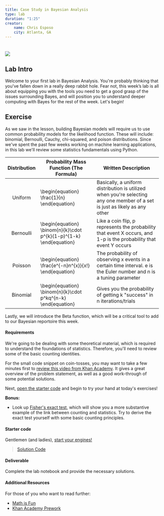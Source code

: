 ```yaml
---
title: Case Study in Bayesian Analysis
type: lab
duration: "1:25"
creator:
    name: Chris Esposo
    city: Atlanta, GA
---
```


# ![](https://ga-dash.s3.amazonaws.com/production/assets/logo-9f88ae6c9c3871690e33280fcf557f33.png) 

## Lab Intro

Welcome to your first lab in Bayesian Analysis. You're probably thinking that you've fallen down in a really deep rabbit hole. Fear not, this week’s lab is all about equipping you with the tools you need to get a good grasp of the issues surrounding Bayes, and will position you to understand deeper computing with Bayes for the rest of the week. Let's begin!

## Exercise

As we saw in the lesson, building Bayesian models will require us to use common probability models for the likelihood function. These will include: binomial, Bernoulli, Cauchy, chi-squared, and poison distributions. Since we've spent the past few weeks working on  machine learning applications, in this lab we'll review some statistics fundamentals using Python. 


|     Distribution  | Probability Mass Function (The Formula)  | Written Description 
|:-:|---|---|
| Uniform  | \begin{equation} \frac{1}{n} \end{equation} |  Basically, a uniform distribution is utilized when you're selecting any one member of a set is just as likely as any other  |
| Bernoulli   | \begin{equation} \binom{n}{k}\cdot p^{k}(1-p)^{1-k} \end{equation}   | Like a coin flip, p represents the probability that event X occurs, and 1-p is the probability that event Y occurs  |
| Poisson | \begin{equation} \frac{e^{-n}n^{x}}{x!} \end{equation} | The probability of observing x events in a certain time interval. e is the Euler number and n is a tuning parameter |
| Binomial  | \begin{equation} \binom{n}{k}\cdot p^kq^{n-k}  \end{equation}  | Gives you the probability of getting k "success" in n iterations/trials


Lastly, we will introduce the Beta function, which will be a critical tool to add to our Bayesian reportoire this week.

 
#### Requirements
We're going to be dealing with some theoretical material, which is required to understand the foundations of statistics. Therefore, you'll need to review some of the basic counting identities. 

For the small code snippet on coin-tosses, you may want to take a few minutes first to [review this video from Khan Academy](https://www.khanacademy.org/math/ab-sixth-grade-math/al-statistics-probability/al-probability/v/coin-flipping-example). It gives a great overview of the problem statement, as well as a good work-through of some potential solutions. 

Next, [open the starter code](./w8-1.2-starter.ipynb) and begin to try your hand at today's exercises!

**Bonus:**
- Look up [Fisher's exact test](https://en.wikipedia.org/wiki/Fisher%27s_exact_test), which will show you a more substantive example of the link between counting and statistics. Try to derive the exact test yourself with some basic counting principles. 

#### Starter code

Gentlemen (and ladies), [start your engines!](./w8-1.2-starter.ipynb)

> [Solution Code](./w8-1.2-solutions.ipynb)

#### Deliverable

Complete the lab notebook and provide the necessary solutions.

#### Additional Resources 

For those of you who want to read further: 

- [Math is Fun](http://www.mathsisfun.com/data/basic-counting-principle.html)
- [Khan Academy Prework](https://www.khanacademy.org/math/probability/statistics-inferential/margin-of-error/v/mean-and-variance-of-bernoulli-distribution-example)
